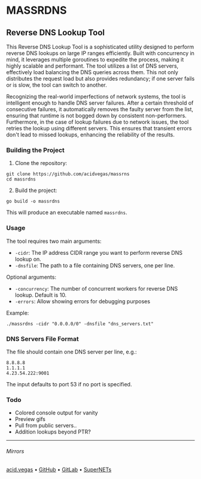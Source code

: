 # MASSRDNS

## Reverse DNS Lookup Tool
This Reverse DNS Lookup Tool is a sophisticated utility designed to perform reverse DNS lookups on large IP ranges efficiently. Built with concurrency in mind, it leverages multiple goroutines to expedite the process, making it highly scalable and performant. The tool utilizes a list of DNS servers, effectively load balancing the DNS queries across them. This not only distributes the request load but also provides redundancy; if one server fails or is slow, the tool can switch to another.

Recognizing the real-world imperfections of network systems, the tool is intelligent enough to handle DNS server failures. After a certain threshold of consecutive failures, it automatically removes the faulty server from the list, ensuring that runtime is not bogged down by consistent non-performers. Furthermore, in the case of lookup failures due to network issues, the tool retries the lookup using different servers. This ensures that transient errors don't lead to missed lookups, enhancing the reliability of the results.

### Building the Project

1. Clone the repository:

```
git clone https://github.com/acidvegas/massrns
cd massrdns
```

2. Build the project:

```
go build -o massrdns
```

This will produce an executable named `massrdns`.

### Usage

The tool requires two main arguments:

- `-cidr`: The IP address CIDR range you want to perform reverse DNS lookup on.
- `-dnsfile`: The path to a file containing DNS servers, one per line.

Optional arguments:

- `-concurrency`: The number of concurrent workers for reverse DNS lookup. Default is 10.
- `-errors`: Allow showing errors for debugging purposes

Example:

```
./massrdns -cidr "0.0.0.0/0" -dnsfile "dns_servers.txt"
```

### DNS Servers File Format

The file should contain one DNS server per line, e.g.:

```
8.8.8.8
1.1.1.1
4.23.54.222:9001
```

The input defaults to port 53 if no port is specified.

### Todo
- Colored console output for vanity
- Preview gifs
- Pull from public servers..
- Addition lookups beyond PTR?

___

###### Mirrors
[acid.vegas](https://git.acid.vegas/massrdns) • [GitHub](https://github.com/acidvegas/massrdns) • [GitLab](https://gitlab.com/acidvegas/massrdns) • [SuperNETs](https://git.supernets.org/acidvegas/massrdns)
